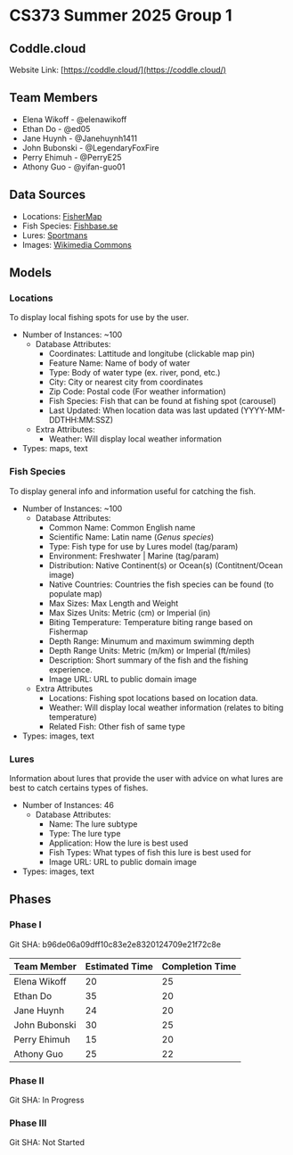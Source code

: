 # CS373 Summer 2025 Group 1

## Coddle.cloud

Website Link: [https://coddle.cloud/](https://coddle.cloud/)

## Team Members

- Elena Wikoff - @elenawikoff
- Ethan Do - @ed05
- Jane Huynh - @Janehuynh1411
- John Bubonski - @LegendaryFoxFire
- Perry Ehimuh - @PerryE25
- Athony Guo - @yifan-guo01

## Data Sources

- Locations: [FisherMap](https://usa.fishermap.org/)
- Fish Species: [Fishbase.se](https://www.fishbase.se/)
- Lures: [Sportmans](https://www.sportsmans.com/fishing-lures-types-chart?srsltid=AfmBOop3qHaJLkBmOtjPyIz_Nwze7VUmGilTGrGJznWbqH300ToSxvr8)
- Images: [Wikimedia Commons](https://commons.wikimedia.org/wiki/Main_Page)

## Models

### Locations

To display local fishing spots for use by the user.

- Number of Instances: ~100
    - Database Attributes:
        - Coordinates: Lattitude and longitube (clickable map pin)
        - Feature Name: Name of body of water
        - Type: Body of water type (ex. river, pond, etc.)
        - City: City or nearest city from coordinates
        - Zip Code: Postal code (For weather information)
        - Fish Species: Fish that can be found at fishing spot (carousel)
        - Last Updated: When location data was last updated (YYYY-MM-DDTHH:MM:SSZ)
    - Extra Attributes:
        - Weather: Will display local weather information
- Types: maps, text

### Fish Species

To display general info and information useful for catching the fish.

- Number of Instances: ~100
    - Database Attributes:
        - Common Name: Common English name
        - Scientific Name: Latin name (<em>Genus species</em>)
        - Type: Fish type for use by Lures model (tag/param)
        - Environment: Freshwater | Marine (tag/param)
        - Distribution: Native Continent(s) or Ocean(s) (Contitnent/Ocean image)
        - Native Countries: Countries the fish species can be found (to populate map)
        - Max Sizes: Max Length and Weight
        - Max Sizes Units: Metric (cm) or Imperial (in)
        - Biting Temperature: Temperature biting range based on Fishermap
        - Depth Range: Minumum and maximum swimming depth
        - Depth Range Units: Metric (m/km) or Imperial (ft/miles)
        - Description: Short summary of the fish and the fishing experience.
        - Image URL: URL to public domain image
    - Extra Attributes
        - Locations: Fishing spot locations based on location data.
        - Weather: Will display local weather information (relates to biting temperature)
        - Related Fish: Other fish of same type
- Types: images, text

### Lures

Information about lures that provide the user with advice on what lures are best to catch certains types of fishes.

- Number of Instances: 46
    - Database Attributes:
        - Name: The lure subtype
        - Type: The lure type
        - Application: How the lure is best used
        - Fish Types: What types of fish this lure is best used for
        - Image URL: URL to public domain image
- Types: images, text

## Phases

### Phase I

Git SHA: b96de06a09dff10c83e2e8320124709e21f72c8e

|  Team Member  | Estimated Time | Completion Time |
| ------------- | -------------- | --------------- |
| Elena Wikoff  |       20       |        25       |
| Ethan Do      |       35       |        20       |
| Jane Huynh    |       24       |        20       |
| John Bubonski |       30       |        25       |
| Perry Ehimuh  |       15       |        20       |
| Athony Guo    |       25       |        22       |

### Phase II

Git SHA: In Progress

### Phase III

Git SHA: Not Started